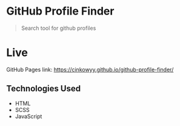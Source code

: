 # GitHub Profile Finder
> Search tool for github profiles

# Live
GitHub Pages link: https://cinkowyy.github.io/github-profile-finder/

## Technologies Used
- HTML
- SCSS
- JavaScript
